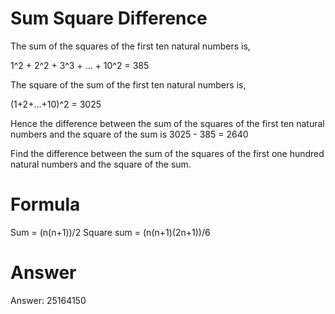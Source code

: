 # Sum Square Difference

The sum of the squares of the first ten natural numbers is,

1^2 + 2^2 + 3^3 + ... + 10^2 = 385

The square of the sum of the first ten natural numbers is,

(1+2+...+10)^2 = 3025

Hence the difference between the sum of the squares of the first ten natural numbers and the square of the sum is
3025 - 385 = 2640

Find the difference between the sum of the squares of the first one hundred natural numbers and the square of the sum.

# Formula

Sum = (n(n+1))/2
Square sum = (n(n+1)(2n+1))/6

# Answer

Answer: 25164150